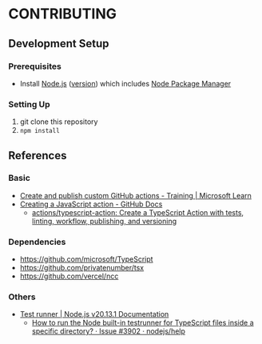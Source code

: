# CONTRIBUTING
## Development Setup
### Prerequisites
* Install [Node.js](https://nodejs.org/) ([version](../.node-version)) which includes [Node Package Manager](https://docs.npmjs.com/)

### Setting Up
1. git clone this repository
1. `npm install`



## References
### Basic
* [Create and publish custom GitHub actions - Training | Microsoft Learn](https://learn.microsoft.com/en-us/training/modules/create-custom-github-actions/)
* [Creating a JavaScript action - GitHub Docs](https://docs.github.com/en/actions/creating-actions/creating-a-javascript-action)
    * [actions/typescript-action: Create a TypeScript Action with tests, linting, workflow, publishing, and versioning](https://github.com/actions/typescript-action)

### Dependencies
* https://github.com/microsoft/TypeScript
* https://github.com/privatenumber/tsx
* https://github.com/vercel/ncc

### Others
* [Test runner | Node.js v20.13.1 Documentation](https://nodejs.org/docs/latest-v20.x/api/test.html)
    * [How to run the Node built-in testrunner for TypeScript files inside a specific directory? · Issue #3902 · nodejs/help](https://github.com/nodejs/help/issues/3902#issuecomment-1807916369)
